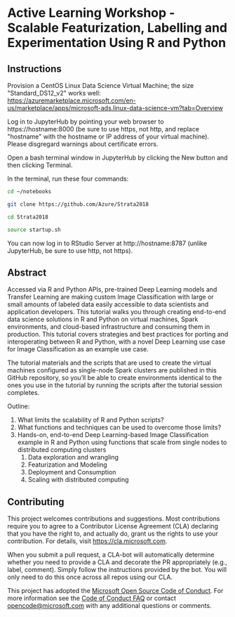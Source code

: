 # Active Learning Workshop - Scalable Featurization, Labelling and Experimentation Using R and Python

## Instructions

Provision a CentOS Linux Data Science Virtual Machine; the size "Standard_DS12_v2" works well:
https://azuremarketplace.microsoft.com/en-us/marketplace/apps/microsoft-ads.linux-data-science-vm?tab=Overview

Log in to JupyterHub by pointing your web browser to https://hostname:8000 (be sure to use https, not http, and replace "hostname" with the hostname or IP address of your virtual machine). Please disgregard warnings about certificate errors.

Open a bash terminal window in JupyterHub by clicking the New button and then clicking Terminal.

In the terminal, run these four commands:

```bash
cd ~/notebooks

git clone https://github.com/Azure/Strata2018

cd Strata2018

source startup.sh
```

You can now log in to RStudio Server at http://hostname:8787 (unlike JupyterHub, be sure to use http, not https).


## Abstract

Accessed via R and Python APIs, pre-trained Deep Learning models and Transfer Learning are making custom Image Classification with large or small amounts of labeled data easily accessible to data scientists and application developers. This tutorial walks you through creating end-to-end data science solutions in R and Python on virtual machines, Spark environments, and cloud-based infrastructure and consuming them in production. This tutorial covers strategies and best practices for porting and interoperating between R and Python, with a novel Deep Learning use case for Image Classification as an example use case.

The tutorial materials and the scripts that are used to create the virtual machines configured as single-node Spark clusters are published in this GitHub repository, so you’ll be able to create environments identical to the ones you use in the tutorial by running the scripts  after the tutorial session completes.

Outline:

1.	What limits the scalability of R and Python scripts?
2.	What functions and techniques can be used to overcome those limits?
3.	Hands-on, end-to-end Deep Learning-based Image Classification example in R and Python using functions that scale from single nodes to distributed computing clusters
    1.	Data exploration and wrangling
    2.	Featurization and Modeling
    3.	Deployment and Consumption
    4.	Scaling with distributed computing

## Contributing

This project welcomes contributions and suggestions.  Most contributions require you to agree to a
Contributor License Agreement (CLA) declaring that you have the right to, and actually do, grant us
the rights to use your contribution. For details, visit https://cla.microsoft.com.

When you submit a pull request, a CLA-bot will automatically determine whether you need to provide
a CLA and decorate the PR appropriately (e.g., label, comment). Simply follow the instructions
provided by the bot. You will only need to do this once across all repos using our CLA.

This project has adopted the [Microsoft Open Source Code of Conduct](https://opensource.microsoft.com/codeofconduct/).
For more information see the [Code of Conduct FAQ](https://opensource.microsoft.com/codeofconduct/faq/) or
contact [opencode@microsoft.com](mailto:opencode@microsoft.com) with any additional questions or comments.
